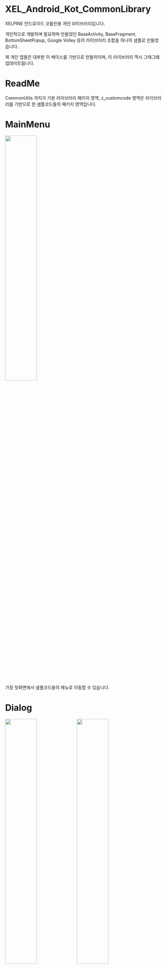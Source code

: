 # XEL_Android_Kot_CommonLibrary

XELPINE 안드로이드 코틀린용 개인 라이브러리입니다.
  
개인적으로 개발하며 필요하며 만들었던 BaseActivity, BaseFragment, BottomSheetPopup, Google Volley 등의 라이브러리 조합을 하나의 샘플로 만들었습니다.
  
제 개인 앱들은 대부분 이 베이스를 기반으로 만들어지며, 이 라이브러리 역시 그때그떄 업데이트됩니다.
  
# ReadMe
CommonUtils 까지가 기본 라이브러리 패키지 영역, z_customcode 영역은 라이브러리를 기반으로 한 샘플코드들의 패키지 영역입니다.

# MainMenu

<img width="45%" src="https://user-images.githubusercontent.com/74861834/170941410-62e1b5b7-80b5-42a8-8670-cf5570344957.png"/>

가장 첫화면에서 샘플코드들의 메뉴로 이동할 수 있습니다.


# Dialog

<img width="45%" src="https://user-images.githubusercontent.com/74861834/170941475-b2bb7c24-e009-415a-a6e2-6e9ada94c350.png"/>
<img width="45%" src="https://user-images.githubusercontent.com/74861834/170941465-128d6e60-9720-430e-ab87-ac696fe61a5b.png"/>

XELDialogUtil을 통해 Material Design 기반의 다이얼로그와 이전 테마 기반의 다이얼로그를 모두 호출할 수 있습니다.

ClickListener가 내장되어 callback을 받기 유용합니다. 추후 람다식으로 변경 예정입니다.

<pre><code>XELDialogUtil.Dialog_OkAndCancel  

XELDialogUtil.Dialog_OkOnly  

XELDialogUtil.Dialog_OkOnly  

XELDialogUtil.MaterialDialog_OkAndCancelText  

XELDialogUtil.MaterialDialog_OkOnlyText  </code></pre>
  
등을 활용할 수 있습니다.
  
다이얼로그 닫기는 아래 메소드를 활용하십시오.
  
<pre><code>XELDialogUtil.closeWait</code></pre>


# XELBottomPopup

<img width="100%" src="https://user-images.githubusercontent.com/74861834/170941424-053ccd52-752c-4da3-9c2a-9303bebaedbc.png"/>

아래에서 솟아오르는 형태의 팝업입니다.

기본적으로 XELCommonSelectionInterface를 포함한 클래스의 arrayList를 전달해줘야 하며,

인터페이스를 implements 하여 Code, Name, NameWithSelector을 구현하면 리스트에 나타납니다.

<pre><code>val intent_start_XEL_BottomPopup = Intent(this@Activity_MainMenu, XELActivity_BottomPopup::class.java)
intent_start_XEL_BottomPopup.putExtra(XELActivity_BottomPopup.BOTTOMPOPUP_RESULT_TAG, 14)
intent_start_XEL_BottomPopup.putExtra(XELActivity_BottomPopup.BOTTOMPOPUP_VIEW_TITLE, "테스트 타이틀")
intent_start_XEL_BottomPopup.putExtra(XELActivity_BottomPopup.BOTTOMPOPUP_VIEW_LIST, array_bottomPopup)
bottomPopupResultLauncher.launch(intent_start_XEL_BottomPopup)</code></pre>

형태로 실행할 수 있으며, registerForActivityResult를 통해 수신할 수 있습니다.

XELBottomPopup은 Material Design 가이드를 준수하며 제작되었으며, DayNight Theme를 지원합니다.


# XELActivity_Base

베이스 액티비티입니다. AppCompatActivity를 상속받아 커스텀된 구조이며, 추상클래스 구조이기에 일부 메소드를 구현해야 합니다.



<pre><code>setTheme()</code></pre>

테마가 변경될 경우 불려지는 메소드입니다. 테마 변경 후 setContentView가 호출되기 전에 필요한 작업을 기록하십시오.




<pre><code>setWindowTransitions()</code></pre>

Android Transition Animation을 구성하는 부분입니다. Transition Animation 구성 시, setWindowTransitions를 무시하게 됩니다.




<pre><code>setPresetAnimation()</code></pre>

프리셋으로 만들어진 애니메이션을 지정합니다. NONE, SLIDE_RIGHT, SLIDE_BOTTOM, FADE가 현재 개발되어 있으며, 애니메이션을 지정할 Activity에서 코드를 반드시 지정해야 합니다.

<table>
  <tr>
    <td>
<img width="100%" src="https://user-images.githubusercontent.com/74861834/173469921-b420d133-a0f6-4d38-85c5-588c435532e5.gif"/>
    </td>
    <td>
<img width="100%" src="https://user-images.githubusercontent.com/74861834/173469929-ae704593-d097-4706-b4d2-92bed8d9f6da.gif"/>
    </td>
    <td>
<img width="100%" src="https://user-images.githubusercontent.com/74861834/173469936-8f3c219c-6133-4f97-8f03-043f7917eecd.gif"/>
    </td>
  </tr>
  <tr>
    <td align="center">
      <b>FADE</b>
    </td>
    <td align="center">
      <b>SLIDE_BOTTOM</b>
    </td>
        <td align="center">
      <b>SLIDE_RIGHT</b>
    </td>
  </tr>
</table>


